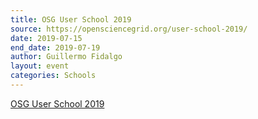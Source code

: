 ```yaml
---
title: OSG User School 2019
source: https://opensciencegrid.org/user-school-2019/
date: 2019-07-15
end_date: 2019-07-19
author: Guillermo Fidalgo
layout: event
categories: Schools
---
```

[OSG User School 2019](https://opensciencegrid.org/user-school-2019/)
